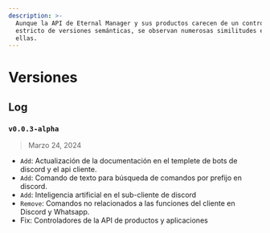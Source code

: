 ```yaml
---
description: >-
  Aunque la API de Eternal Manager y sus productos carecen de un control
  estricto de versiones semánticas, se observan numerosas similitudes entre
  ellas.
---
```


# Versiones

## Log

### `v0.0.3-alpha` <a href="#v0.0.3-alpha" id="v0.0.3-alpha"></a>

> Marzo 24, 2024

* `Add`: Actualización de la documentación en el templete de bots de discord y el api cliente.
* `Add`: Comando de texto para búsqueda de comandos por prefijo en discord.
* `Add`: Inteligencia artificial en el sub-cliente de discord
* `Remove`:  Comandos no relacionados a las funciones del cliente en Discord y Whatsapp.
* Fix: Controladores de la API de productos y aplicaciones
